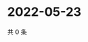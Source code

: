 # 2022-05-23

共 0 条

<!-- BEGIN WEIBO -->
<!-- 最后更新时间 Mon May 23 2022 15:15:18 GMT+0800 (China Standard Time) -->

<!-- END WEIBO -->
